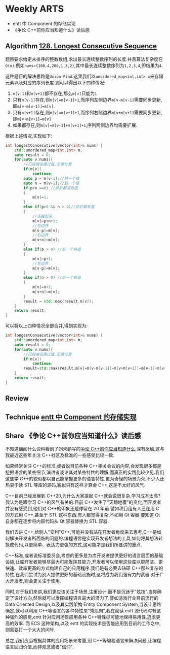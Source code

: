 # Weekly ARTS

- entt 中 Component 的存储实现
- 《争论 C++前你应当知道什么》读后感

## Algorithm [128. Longest Consecutive Sequence](https://leetcode.com/problems/longest-consecutive-sequence/)

题目要求给定未排序的整数数组,求出最长连续整数序列的长度.并且算法复杂度在`O(n)`.例如`nums={100,4,200,1,3,2}`,其中最长连续整数序列为`1,2,3,4`,即结果为`4`.

这种题目的解决思路是`Union-Find`.这里我们以`unordered_map<int,int> m`来存储元素以及对应的序列长度.则可以得出以下四种情况:

1. `m[v-1]`和`m[v+1]`都不存在,那么`m[v]`只能为`1`
2. 只有`m[v-1]`存在,则`m[v]=m[v-1]+1`,而序列左侧边界`m[v-m[v-1]`需要同步更新,即`m[v-m[v-1]]=m[v]`.
3. 只有`m[v+1]`存在,则`m[v]=m[v+1]+1`,而序列右侧边界`m[v+m[v+1]`需要同步更新,即`m[v+m[v+1]=m[v]`
4. 如果都存在,则`m[v]=m[v-1]+m[v+1]+1`,序列两侧边界均需要扩展.

根据上述情况,实现如下:

```C++
int longestConsecutive(vector<int>& nums) {
    std::unordered_map<int,int> m;
    auto result = 0;
    for(auto v:nums){
        //已经被设置过值,无需计算
        if(m[v])
            continue;
        auto p = m[v-1];//前一个值
        auto n = m[v+1];//后一个值
        if(p+n ==0) //前后都没有值
        {
            m[v]=1;
        }
        else if(p>0 && n > 0)//前后都有值
        {
            //连接起来
            m[v]=p+n+1;
            //左边界
            m[v-p]=m[v];
            //右边界
            m[v+n]=m[v];
        }
        else if(p > 0) //前一个有值
        {
            m[v]=p+1;
            //左边界
            m[v-p]=m[v];
        }
        else if(n > 0) //后一个有值
        {
            m[v]=n+1;
            m[v+n]=m[v];
        }
        result = std::max(result,m[v]);
    }
    return result;
}
```

可以将以上四种情况全部合并,得到实现为:

```C++
int longestConsecutive(vector<int>& nums) {
    std::unordered_map<int,int> m;
    auto result = 0;
    for(auto v:nums){
        //已经被设置过值,无需计算
        if(m[v])
            continue;
        result=std::max(result,m[v]=m[v-m[v-1]]=m[v+m[v+1]]=m[v-1]+m[v+1]+1);
    }
    return result;
}
```

## Review

## Technique [entt 中 Component 的存储实现](entt_component_storage.md)

## Share 《争论 C++前你应当知道什么》读后感

不知道翻阅什么资料看到了刘未鹏写的[争论 C++前你应当知道什么](https://blog.csdn.net/pongba/article/details/1732055),深有感触,这与我最近这些年关注 C++社区及标准的一些感受比较一致.

如果经常关注 C++的标准,或者说目前各种 C++相关会议的内容,会发现很多都是挖掘语言的某些细节,演讲者谈论其对某些特性的理解,而真正的实践比较少见.我们这些学 C++的貌似都以自己能掌握更多的语言特性,更为奇怪的场景为荣,不少人还热衷于读 STL 等库的源码,貌似只有这样才算会 C++,这是不太好的风气.

C++目前已经发展到 C++20,为什么大家提起 C++就会说很复杂,学习成本太高? 我认为是跟学习 C++的风气有关的.目前 C++发生了"天翻地覆"的变化,而开发者并没有感受到,他们对 C++的印象还是停留在 20 年前.譬如项目组有人还在用 C 的方式用 C++,甚至于 STL 这种东西,有人都觉得复杂,不如用 Qt 容器.要知道 Qt 自身都在逐步将内部代码从 Qt 容器替换为 STL 容器.

我们去讲 C++,给别人"安利"C++,可能并没有站在开发者角度来去思考,C++是如何解决开发者所面临的问题的.编程语言是实现开发者想法的工具,如何将其想法转换成代码,以更简单、表达力更强的方式,这可能才是我们所要讲的重点.

C++标准,或者说标准委员会,考虑的更多是为库开发者提供更好的语言层面的基础设施,让库开发者能够尽最大可能发挥其能力,开发者可以使用这些库以更简洁、更快速、效率更高的方式构建自己的应用程序.我们是有必要去钻研 C++那些复杂的特性,在我们尝试为别人提供更好的基础设施时,这将成为我们强有力的武器.对于广大开发者,则会更关注于使用.

同时,对于我们来讲,我们更应该关注于场景,注重设计,而不是沉迷于"炫技".当你确定了设计方向,然后就可以发挥编程语言最大的潜力了.譬如游戏行业目前流行的 Data Oriented Design,以及其实践架构 Entity Component System,当设计思路确定,就可以利用 C++等语言的各种特性来"秀肌肉",我在阅读 entt 源代码时有这种强烈的感觉,entt 针对应用场景应用各种 C++特性尽可能地保持易用性,追求更高的效率. 而 ECS 这种架构,以及 entt 的实现技术是否能应用到目前的工作之中,则需要打一个大大的问号.

总之,我们应当根据具体的应用场景来考量,用 C++等编程语言来解决问题,让编程语言回归价值,而非观念或者"信仰".
